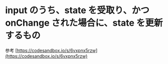 # input のうち、state を受取り、かつ onChange された場合に、state を更新するもの

参考
[https://codesandbox.io/s/6vxpnx5rzw](https://codesandbox.io/s/6vxpnx5rzw)